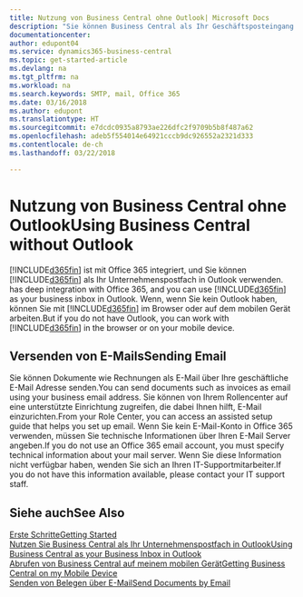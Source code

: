 ```yaml
---
title: Nutzung von Business Central ohne Outlook| Microsoft Docs
description: "Sie können Business Central als Ihr Geschäftsposteingang in Outlook verwenden, da es mit Office 365 integriert ist. Sie können aber auch ohne Outlook in einem Browser oder auf dem mobilen Gerät arbeiten."
documentationcenter: 
author: edupont04
ms.service: dynamics365-business-central
ms.topic: get-started-article
ms.devlang: na
ms.tgt_pltfrm: na
ms.workload: na
ms.search.keywords: SMTP, mail, Office 365
ms.date: 03/16/2018
ms.author: edupont
ms.translationtype: HT
ms.sourcegitcommit: e7dcdc0935a8793ae226dfc2f9709b5b8f487a62
ms.openlocfilehash: adeb5f554014e64921cccb9dc926552a2321d333
ms.contentlocale: de-ch
ms.lasthandoff: 03/22/2018

---
```

# <a name="using-business-central-without-outlook"></a><span data-ttu-id="87c28-103">Nutzung von Business Central ohne Outlook</span><span class="sxs-lookup"><span data-stu-id="87c28-103">Using Business Central without Outlook</span></span>
[!INCLUDE[d365fin](includes/d365fin_md.md)]<span data-ttu-id="87c28-104"> ist mit Office 365 integriert, und Sie können [!INCLUDE[d365fin](includes/d365fin_md.md)] als Ihr Unternehmenspostfach in Outlook verwenden.</span><span class="sxs-lookup"><span data-stu-id="87c28-104"> has deep integration with Office 365, and you can use [!INCLUDE[d365fin](includes/d365fin_md.md)] as your business inbox in Outlook.</span></span> <span data-ttu-id="87c28-105">Wenn, wenn Sie kein Outlook haben, können Sie mit [!INCLUDE[d365fin](includes/d365fin_md.md)] im Browser oder auf dem mobilen Gerät arbeiten.</span><span class="sxs-lookup"><span data-stu-id="87c28-105">But if you do not have Outlook, you can work with [!INCLUDE[d365fin](includes/d365fin_md.md)] in the browser or on your mobile device.</span></span>  

## <a name="sending-email"></a><span data-ttu-id="87c28-106">Versenden von E-Mails</span><span class="sxs-lookup"><span data-stu-id="87c28-106">Sending Email</span></span>
<span data-ttu-id="87c28-107">Sie können Dokumente wie Rechnungen als E-Mail über Ihre geschäftliche E-Mail Adresse senden.</span><span class="sxs-lookup"><span data-stu-id="87c28-107">You can send documents such as invoices as email using your business email address.</span></span> <span data-ttu-id="87c28-108">Sie können von Ihrem Rollencenter auf eine unterstützte Einrichtung zugreifen, die dabei Ihnen hilft, E-Mail einzurichten.</span><span class="sxs-lookup"><span data-stu-id="87c28-108">From your Role Center, you can access an assisted setup guide that helps you set up email.</span></span> <span data-ttu-id="87c28-109">Wenn Sie kein E-Mail-Konto in Office 365 verwenden, müssen Sie technische Informationen über Ihren E-Mail Server angeben.</span><span class="sxs-lookup"><span data-stu-id="87c28-109">If you do not use an Office 365 email account, you must specify technical information about your mail server.</span></span> <span data-ttu-id="87c28-110">Wenn Sie diese Information nicht verfügbar haben, wenden Sie sich an Ihren IT-Supportmitarbeiter.</span><span class="sxs-lookup"><span data-stu-id="87c28-110">If you do not have this information available, please contact your IT support staff.</span></span>  


## <a name="see-also"></a><span data-ttu-id="87c28-111">Siehe auch</span><span class="sxs-lookup"><span data-stu-id="87c28-111">See Also</span></span>
[<span data-ttu-id="87c28-112">Erste Schritte</span><span class="sxs-lookup"><span data-stu-id="87c28-112">Getting Started</span></span>](product-get-started.md)  
[<span data-ttu-id="87c28-113">Nutzen Sie Business Central als Ihr Unternehmenspostfach in Outlook</span><span class="sxs-lookup"><span data-stu-id="87c28-113">Using Business Central as your Business Inbox in Outlook</span></span>](admin-outlook.md)  
[<span data-ttu-id="87c28-114">Abrufen von Business Central auf meinem mobilen Gerät</span><span class="sxs-lookup"><span data-stu-id="87c28-114">Getting Business Central on my Mobile Device</span></span>](install-mobile-app.md)  
[<span data-ttu-id="87c28-115">Senden von Belegen über E-Mail</span><span class="sxs-lookup"><span data-stu-id="87c28-115">Send Documents by Email</span></span>](ui-how-send-documents-email.md)


